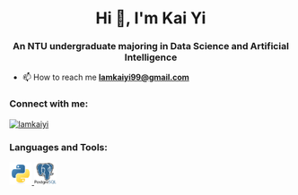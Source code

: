 <h1 align="center">Hi 👋, I'm Kai Yi</h1>
<h3 align="center">An NTU undergraduate majoring in Data Science and Artificial Intelligence</h3>

- 📫 How to reach me **lamkaiyi99@gmail.com**

<h3 align="left">Connect with me:</h3>
<p align="left">
<a href="https://linkedin.com/in/lamkaiyi" target="blank"><img align="center" src="https://raw.githubusercontent.com/rahuldkjain/github-profile-readme-generator/master/src/images/icons/Social/linked-in-alt.svg" alt="lamkaiyi" height="30" width="40" /></a>
  
</p>

<h3 align="left">Languages and Tools:</h3>
<p align="left"> <a href="https://www.python.org" target="_blank" rel="noreferrer"> <img src="https://raw.githubusercontent.com/devicons/devicon/master/icons/python/python-original.svg" alt="python" width="40" height="40"/> </a>
 <a href="https://scikit-learn.org/" target="_blank" rel="noreferrer"> <a href="https://www.cprogramming.com/" target="_blank" rel="noreferrer"> <a href="https://www.postgresql.org" target="_blank" rel="noreferrer"> <img src="https://raw.githubusercontent.com/devicons/devicon/master/icons/postgresql/postgresql-original-wordmark.svg" alt="postgresql" width="40" height="40"/> </p>


